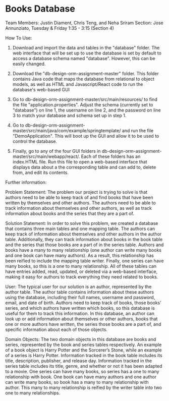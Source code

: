# Books Database

Team Members: Justin Diament, Chris Teng, and Neha Sriram
Section: Jose Annunziato, Tuesday & Friday 1:35 - 3:15 (Section 4)

How To Use: 
1) Download and import the data and tables in the "database" folder. The web interface that will be set up to use the database is set by default to access a database schema named "database". However, this can be easily changed.

2) Download the "db-design-orm-assignment-master" folder. This folder contains Java code that maps the database from relational to object models, as well as HTML and Javascript/React code to run the database's web-based GUI

3) Go to db-design-orm-assignment-master/src/main/resources/ to find the file "application.properties". Adjust the schema (currently set to "database") on line 1, the username on line 2, and the password on line 3 to match your database and schema set up in step 1. 

4) Go to db-design-orm-assignment-master/src/main/java/com/example/springtemplate/ and run the file "DemoApplication". This will boot up the GUI and allow it to be used to control the database. 

5) Finally, go to any of the four GUI folders in db-design-orm-assignment-master/src/main/webapp/react/. Each of these folders has an index.HTML file. Run this file to open a web-based interface that displays data about a the corresponding table and can add to, delete from, and edit its contents. 


Further information: 

Problem Statement: The problem our project is trying to solve is that authors need to be able to keep track of and find books that have been written by themselves and other authors. The authors need to be able to track information about themselves and other authors, as well as track information about books and the series that they are a part of. 

Solution Statement: In order to solve this problem, we created a database that contains three main tables and one mapping table. The authors can keep track of information about themselves and other authors in the author table. Additionally, they can track information about books in the book table and the series that those books are a part of in the series table. Authors and books have a many to many relationship (one author can write many books and one book can have many authors). As a result, this relationship has been reified to include the mapping table writer. Finally, one series can have many books, so this is a one to many relationship. All of these tables can have entries added, read, updated, or deleted via a web-based interface, making it easy for authors to track everything they need related to books. 

User: The typical user for our solution is an author, represented by the author table. The author table contains information about these authors using the database, including their full names, username and password, email, and date of birth. Authors need to keep track of books, those books’ series, and which authors have written which books, so this database is useful for them to track this information. In this database, an author can look up or add information about themselves or other authors, books that one or more authors have written, the series those books are a part of, and specific information about each of those objects. 

Domain Objects: The two domain objects in this database are books and series, represented by the book and series tables respectively. An example of a book object is Harry Potter and the Sorcerer’s Stone, while an example of a series is Harry Potter. Information tracked in the book table includes its title, description, publisher, and release day. Information tracked in the series table includes its title, genre, and whether or not it has been adapted to a movie. One series can have many books, so series has a one to many relationship with book. One book can have many authors and one author can write many books, so book has a many to many relationship with author. This many to many relationship is reified by the writer table into two one to many relationships.
